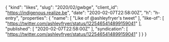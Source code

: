 {
  "kind": "likes",
  "slug": "2020/02/gwbge",
  "client_id": "https://indigenous.realize.be",
  "date": "2020-02-07T22:58:00Z",
  "h": "h-entry",
  "properties": {
    "name": [
      "Like of @ashleyfryer's tweet"
    ],
    "like-of": [
      "https://twitter.com/ashleyfryer/status/1225465414899159041"
    ],
    "published": [
      "2020-02-07T22:58:00Z"
    ],
    "syndication": [
      "https://twitter.com/ashleyfryer/status/1225465414899159041"
    ]
  }
}
